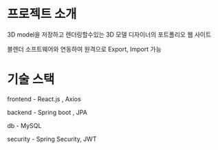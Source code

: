 # 프로젝트 소개

3D model을 저장하고 렌더링할수있는 3D 모델 디자이너의 포트폴리오 웹 사이트

블렌더 소프트웨어와 연동하여 원격으로 Export, Import 가능



# 기술 스택

frontend - React.js , Axios

backend - Spring boot , JPA

db - MySQL

security - Spring Security, JWT


